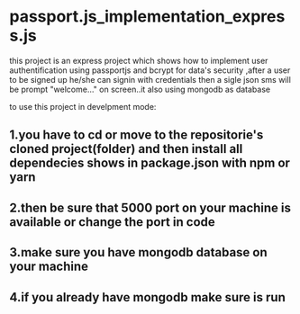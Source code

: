 # passport.js_implementation_express.js
this project is an express project which shows how to implement user authentification using
passportjs and bcrypt for data's security ,after a user to be signed up he/she can signin with 
credentials  then a sigle json sms will be prompt "welcome..." on screen..it also using mongodb as database 

to use this project in develpment mode:
## 1.you have to cd or move to the repositorie's cloned project(folder) and then install all dependecies shows in package.json with npm or yarn 
## 2.then be sure that 5000 port on your machine is available or change the port in code 
## 3.make sure you have mongodb database on your machine 
## 4.if you already have mongodb make sure is run 
